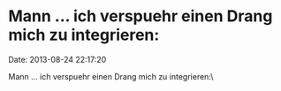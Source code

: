 Mann \... ich verspuehr einen Drang mich zu integrieren:
========================================================

Date: 2013-08-24 22:17:20

Mann \... ich verspuehr einen Drang mich zu integrieren:\
